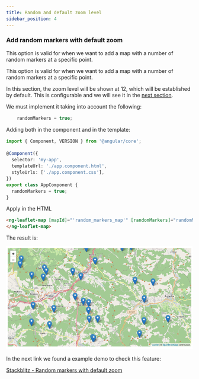 ```yaml
---
title: Random and default zoom level
sidebar_position: 4
---
```


### Add random markers with default zoom

This option is valid for when we want to add a map with a number of random markers at a specific point.

This option is valid for when we want to add a map with a number of random markers at a specific point.

In this section, the zoom level will be shown at 12, which will be established by default. This is configurable and we will see it in the [next section](./random-markers-select-zoom.md).

We must implement it taking into account the following:

```typescript
    randomMarkers = true;
```

Adding both in the component and in the template:

```typescript
import { Component, VERSION } from '@angular/core';

@Component({
  selector: 'my-app',
  templateUrl: './app.component.html',
  styleUrls: ['./app.component.css'],
})
export class AppComponent {
  randomMarkers = true;
}

```

Apply in the HTML

```html
<ng-leaflet-map [mapId]="'random_markers_map'" [randomMarkers]="randomMarkers">
</ng-leaflet-map>
```

The result is:

![Random Markers with Default Zoom level](https://raw.githubusercontent.com/mugan86/i18n-ng-leaflet-doc/master/.gitbook/assets/07-random-default-zoom.png)

In the next link we found a example demo to check this feature:

[Stackblitz - Random markers with default zoom](https://stackblitz.com/edit/angular-leaflet-map-random-markers?embed=1&file=src/app/app.component.ts&theme=dark)

